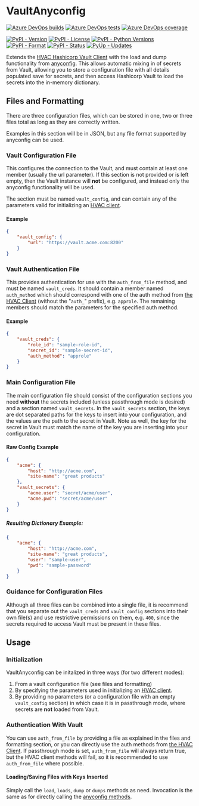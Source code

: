 # VaultAnyconfig

[![Azure DevOps builds](https://img.shields.io/azure-devops/build/tomtomweb/GitHub-TomTom-International/13/master.svg)](https://dev.azure.com/tomtomweb/GitHub-TomTom-International/_build/latest?definitionId=13&branchName=master)
[![Azure DevOps tests](https://img.shields.io/azure-devops/tests/tomtomweb/GitHub-TomTom-International/13/master.svg)](https://dev.azure.com/tomtomweb/GitHub-TomTom-International/_build/latest?definitionId=13&branchName=master)
[![Azure DevOps coverage](https://img.shields.io/azure-devops/coverage/tomtomweb/GitHub-TomTom-International/13/master.svg)](https://dev.azure.com/tomtomweb/GitHub-TomTom-International/_build/latest?definitionId=13&branchName=master)

[![PyPI - Version](https://img.shields.io/pypi/v/vault-anyconfig.svg)](https://pypi.org/project/vault-anyconfig/)
[![PyPI - License](https://img.shields.io/pypi/l/vault-anyconfig.svg)](https://pypi.org/project/vault-anyconfig/)
[![PyPI - Python Versions](https://img.shields.io/pypi/pyversions/vault-anyconfig.svg)](https://pypi.org/project/vault-anyconfig/)
[![PyPI - Format](https://img.shields.io/pypi/format/vault-anyconfig.svg)](https://pypi.org/project/vault-anyconfig/)
[![PyPI - Status](https://img.shields.io/pypi/status/vault-anyconfig.svg)](https://pypi.org/project/vault-anyconfig/)
[![PyUp - Updates](https://pyup.io/repos/github/tomtom-international/vault-anyconfig/shield.svg)](https://pyup.io/repos/github/tomtom-international/vault-anyconfig/)

Extends the [HVAC Hashicorp Vault Client](https://github.com/hvac/hvac) with the load and dump functionality from
[anyconfig](https://github.com/ssato/python-anyconfig). This allows automatic mixing in of secrets from Vault, allowing you to store a configuration
file with all details populated save for secrets, and then access Hashicorp Vault to load the secrets into the in-memory dictionary.

## Files and Formatting

There are three configuration files, which can be stored in one, two or three files total as long as they are correctly written.

Examples in this section will be in JSON, but any file format supported by anyconfig can be used.

### Vault Configuration File

This configures the connection to the Vault, and must contain at least one member (usually the url parameter). If this section is not provided or is
left empty, then the Vault instance will **not** be configured, and instead only the anyconfig functionality will be used.

The section must be named `vault_config`, and can contain any of the parameters valid for initializing an [HVAC client](https://github.com/hvac/hvac/blob/master/hvac/v1/__init__.py).

#### Example

```json
{
    "vault_config": {
        "url": "https://vault.acme.com:8200"
    }
}
```

### Vault Authentication File

This provides authentication for use with the `auth_from_file` method, and must be named `vault_creds`. It should contain a member named `auth_method`
which should correspond with one of the auth method from [the HVAC Client](https://hvac.readthedocs.io/en/latest/usage/auth_methods/index.html) (without the "`auth_`" prefix), e.g. `approle`. The remaining members
should match the parameters for the specified auth method.

#### Example

```json
{
    "vault_creds": {
        "role_id": "sample-role-id",
        "secret_id": "sample-secret-id",
        "auth_method": "approle"
    }
}
```

### Main Configuration File

The main configuration file should consist of the configuration sections you need **without** the secrets included (unless passthrough mode is desired)
and a section named `vault_secrets`. In the `vault_secrets` section, the keys are dot separated paths for the keys to insert into your configuration,
and the values are the path to the secret in Vault. Note as well, the key for the secret in Vault must match the name of the key you are inserting
into your configuration.

#### Raw Config Example

```json
{
    "acme": {
        "host": "http://acme.com",
        "site-name": "great products"
    },
    "vault_secrets": {
        "acme.user": "secret/acme/user",
        "acme.pwd": "secret/acme/user"
    }
}
```

##### Resulting Dictionary Example:

```json
{
    "acme": {
        "host": "http://acme.com",
        "site-name": "great products",
        "user": "sample-user",
        "pwd": "sample-password"
    }
}
```

### Guidance for Configuration Files

Although all three files can be combined into a single file, it is recommend that you separate out the `vault_creds` and `vault_config` sections into
their own file(s) and use restrictive permissions on them, e.g. `400`, since the secrets required to access Vault must be present in these files.

## Usage

### Initialization

VaultAnyconfig can be initalized in three ways (for two different modes):

1. From a vault configuration file (see files and formatting)
2. By specifying the parameters used in initializing an [HVAC client](https://github.com/hvac/hvac/blob/master/hvac/v1/__init__.py).
3. By providing no parameters (or a configuration file with an empty `vault_config` section) in which case it is in passthrough mode, where secrets are **not** loaded from Vault.

### Authentication With Vault

You can use `auth_from_file` by providing a file as explained in the files and formatting section, or you can directly use the auth methods from
[the HVAC Client](https://hvac.readthedocs.io/en/latest/usage/auth_methods/index.html). If passthrough mode is set, `auth_from_file` will always return
true, but the HVAC client methods will fail, so it is recommended to use `auth_from_file` where possible.

#### Loading/Saving Files with Keys Inserted

Simply call the `load`, `loads`, `dump` or `dumps` methods as need. Invocation is the same as for directly calling the [anyconfig methods](https://python-anyconfig.readthedocs.io/en/latest/api/anyconfig.api.html#anyconfig.api.load).
